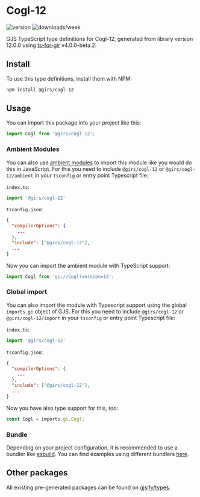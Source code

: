 
# Cogl-12

![version](https://img.shields.io/npm/v/@girs/cogl-12)
![downloads/week](https://img.shields.io/npm/dw/@girs/cogl-12)


GJS TypeScript type definitions for Cogl-12, generated from library version 12.0.0 using [ts-for-gir](https://github.com/gjsify/ts-for-gir) v4.0.0-beta.2.


## Install

To use this type definitions, install them with NPM:
```bash
npm install @girs/cogl-12
```

## Usage

You can import this package into your project like this:
```ts
import Cogl from '@girs/cogl-12';
```

### Ambient Modules

You can also use [ambient modules](https://github.com/gjsify/ts-for-gir/tree/main/packages/cli#ambient-modules) to import this module like you would do this in JavaScript.
For this you need to include `@girs/cogl-12` or `@girs/cogl-12/ambient` in your `tsconfig` or entry point Typescript file:

`index.ts`:
```ts
import '@girs/cogl-12'
```

`tsconfig.json`:
```json
{
  "compilerOptions": {
    ...
  },
  "include": ["@girs/cogl-12"],
  ...
}
```

Now you can import the ambient module with TypeScript support: 

```ts
import Cogl from 'gi://Cogl?version=12';
```

### Global import

You can also import the module with Typescript support using the global `imports.gi` object of GJS.
For this you need to include `@girs/cogl-12` or `@girs/cogl-12/import` in your `tsconfig` or entry point Typescript file:

`index.ts`:
```ts
import '@girs/cogl-12'
```

`tsconfig.json`:
```json
{
  "compilerOptions": {
    ...
  },
  "include": ["@girs/cogl-12"],
  ...
}
```

Now you have also type support for this, too:

```ts
const Cogl = imports.gi.Cogl;
```

### Bundle

Depending on your project configuration, it is recommended to use a bundler like [esbuild](https://esbuild.github.io/). You can find examples using different bundlers [here](https://github.com/gjsify/ts-for-gir/tree/main/examples).

## Other packages

All existing pre-generated packages can be found on [gjsify/types](https://github.com/gjsify/types).

